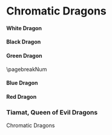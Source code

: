 # Chromatic Dragons

#### White Dragon

#### Black Dragon

#### Green Dragon



\pagebreakNum



#### Blue Dragon

#### Red Dragon

### Tiamat, Queen of Evil Dragons

<div class='footnote'>Chromatic Dragons</div>
